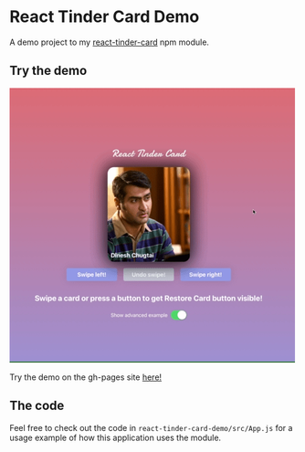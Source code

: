 # React Tinder Card Demo

A demo project to my [react-tinder-card](https://github.com/3DJakob/react-tinder-card) npm module.

## Try the demo

![](demo.gif)

Try the demo on the gh-pages site [here!](https://3djakob.github.io/react-tinder-card-demo/)

## The code

Feel free to check out the code in `react-tinder-card-demo/src/App.js` for a usage example of how this application uses the module.
